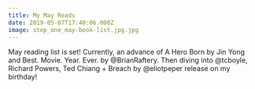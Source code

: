 ```yaml
---
title: My May Reads
date: 2019-05-07T17:40:06.000Z 
image: step_one_may-book-list.jpg.jpg
---
```

May reading list is set! Currently, an advance of A Hero Born by Jin Yong and Best. Movie. Year. Ever. by @BrianRaftery. Then diving into @tcboyle, Richard Powers, Ted Chiang + Breach by @eliotpeper release on my birthday!
